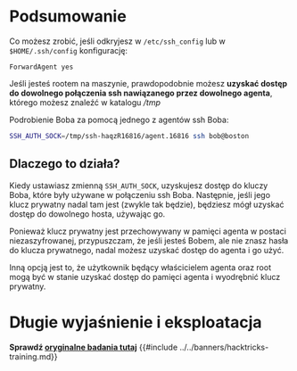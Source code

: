 # Podsumowanie

Co możesz zrobić, jeśli odkryjesz w `/etc/ssh_config` lub w `$HOME/.ssh/config` konfigurację:
```
ForwardAgent yes
```
Jeśli jesteś rootem na maszynie, prawdopodobnie możesz **uzyskać dostęp do dowolnego połączenia ssh nawiązanego przez dowolnego agenta**, którego możesz znaleźć w katalogu _/tmp_

Podrobienie Boba za pomocą jednego z agentów ssh Boba:
```bash
SSH_AUTH_SOCK=/tmp/ssh-haqzR16816/agent.16816 ssh bob@boston
```
## Dlaczego to działa?

Kiedy ustawiasz zmienną `SSH_AUTH_SOCK`, uzyskujesz dostęp do kluczy Boba, które były używane w połączeniu ssh Boba. Następnie, jeśli jego klucz prywatny nadal tam jest (zwykle tak będzie), będziesz mógł uzyskać dostęp do dowolnego hosta, używając go.

Ponieważ klucz prywatny jest przechowywany w pamięci agenta w postaci niezaszyfrowanej, przypuszczam, że jeśli jesteś Bobem, ale nie znasz hasła do klucza prywatnego, nadal możesz uzyskać dostęp do agenta i go użyć.

Inną opcją jest to, że użytkownik będący właścicielem agenta oraz root mogą być w stanie uzyskać dostęp do pamięci agenta i wyodrębnić klucz prywatny.

# Długie wyjaśnienie i eksploatacja

**Sprawdź [oryginalne badania tutaj](https://www.clockwork.com/insights/ssh-agent-hijacking/)**
{{#include ../../banners/hacktricks-training.md}}
